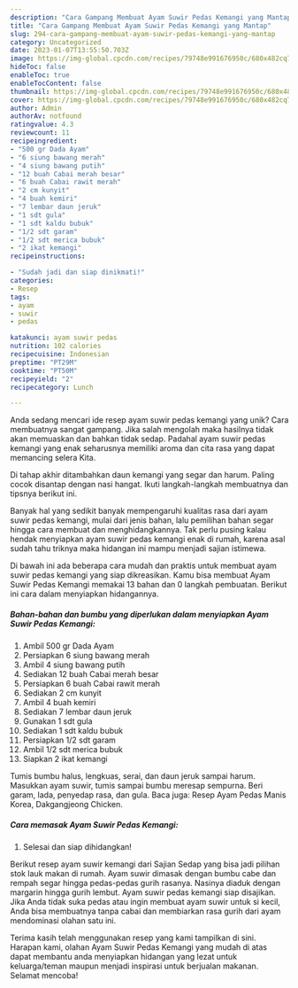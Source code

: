 ```yaml
---
description: "Cara Gampang Membuat Ayam Suwir Pedas Kemangi yang Mantap"
title: "Cara Gampang Membuat Ayam Suwir Pedas Kemangi yang Mantap"
slug: 294-cara-gampang-membuat-ayam-suwir-pedas-kemangi-yang-mantap
category: Uncategorized
date: 2023-01-07T13:55:50.703Z
image: https://img-global.cpcdn.com/recipes/79748e991676950c/680x482cq70/ayam-suwir-pedas-kemangi-foto-resep-utama.jpg
hideToc: false
enableToc: true
enableTocContent: false
thumbnail: https://img-global.cpcdn.com/recipes/79748e991676950c/680x482cq70/ayam-suwir-pedas-kemangi-foto-resep-utama.jpg
cover: https://img-global.cpcdn.com/recipes/79748e991676950c/680x482cq70/ayam-suwir-pedas-kemangi-foto-resep-utama.jpg
author: Admin
authorAv: notfound
ratingvalue: 4.3
reviewcount: 11
recipeingredient:
- "500 gr Dada Ayam"
- "6 siung bawang merah"
- "4 siung bawang putih"
- "12 buah Cabai merah besar"
- "6 buah Cabai rawit merah"
- "2 cm kunyit"
- "4 buah kemiri"
- "7 lembar daun jeruk"
- "1 sdt gula"
- "1 sdt kaldu bubuk"
- "1/2 sdt garam"
- "1/2 sdt merica bubuk"
- "2 ikat kemangi"
recipeinstructions:

- "Sudah jadi dan siap dinikmati!"
categories:
- Resep
tags:
- ayam
- suwir
- pedas

katakunci: ayam suwir pedas 
nutrition: 102 calories
recipecuisine: Indonesian
preptime: "PT29M"
cooktime: "PT50M"
recipeyield: "2"
recipecategory: Lunch

---
```





Anda sedang mencari ide resep ayam suwir pedas kemangi yang unik? Cara membuatnya sangat gampang. Jika salah mengolah maka hasilnya tidak akan memuaskan dan bahkan tidak sedap. Padahal ayam suwir pedas kemangi yang enak seharusnya memiliki aroma dan cita rasa yang dapat memancing selera Kita.





Di tahap akhir ditambahkan daun kemangi yang segar dan harum. Paling cocok disantap dengan nasi hangat. Ikuti langkah-langkah membuatnya dan tipsnya berikut ini.

Banyak hal yang sedikit banyak mempengaruhi kualitas rasa dari ayam suwir pedas kemangi, mulai dari jenis bahan, lalu pemilihan bahan segar hingga cara membuat dan menghidangkannya. Tak perlu pusing kalau hendak menyiapkan ayam suwir pedas kemangi enak di rumah, karena asal sudah tahu triknya maka hidangan ini mampu menjadi sajian istimewa.






Di bawah ini ada beberapa cara mudah dan praktis untuk membuat ayam suwir pedas kemangi yang siap dikreasikan. Kamu bisa membuat Ayam Suwir Pedas Kemangi memakai 13 bahan dan 0 langkah pembuatan. Berikut ini cara dalam menyiapkan hidangannya.

<!--inarticleads1-->

##### Bahan-bahan dan bumbu yang diperlukan dalam menyiapkan Ayam Suwir Pedas Kemangi:

1. Ambil 500 gr Dada Ayam
1. Persiapkan 6 siung bawang merah
1. Ambil 4 siung bawang putih
1. Sediakan 12 buah Cabai merah besar
1. Persiapkan 6 buah Cabai rawit merah
1. Sediakan 2 cm kunyit
1. Ambil 4 buah kemiri
1. Sediakan 7 lembar daun jeruk
1. Gunakan 1 sdt gula
1. Sediakan 1 sdt kaldu bubuk
1. Persiapkan 1/2 sdt garam
1. Ambil 1/2 sdt merica bubuk
1. Siapkan 2 ikat kemangi


Tumis bumbu halus, lengkuas, serai, dan daun jeruk sampai harum. Masukkan ayam suwir, tumis sampai bumbu meresap sempurna. Beri garam, lada, penyedap rasa, dan gula. Baca juga: Resep Ayam Pedas Manis Korea, Dakgangjeong Chicken. 

<!--inarticleads2-->

##### Cara memasak Ayam Suwir Pedas Kemangi:


1. Selesai dan siap dihidangkan!

Berikut resep ayam suwir kemangi dari Sajian Sedap yang bisa jadi pilihan stok lauk makan di rumah. Ayam suwir dimasak dengan bumbu cabe dan rempah segar hingga pedas-pedas gurih rasanya. Nasinya diaduk dengan margarin hingga gurih lembut. Ayam suwir pedas kemangi siap disajikan. Jika Anda tidak suka pedas atau ingin membuat ayam suwir untuk si kecil, Anda bisa membuatnya tanpa cabai dan membiarkan rasa gurih dari ayam mendominasi olahan satu ini. 

Terima kasih telah menggunakan resep yang kami tampilkan di sini. Harapan kami, olahan Ayam Suwir Pedas Kemangi yang mudah di atas dapat membantu anda menyiapkan hidangan yang lezat untuk keluarga/teman maupun menjadi inspirasi untuk berjualan makanan. Selamat mencoba!

